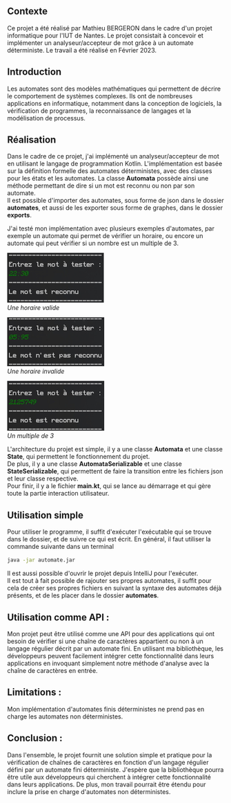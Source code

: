 ## Contexte

Ce projet a été réalisé par Mathieu BERGERON dans le cadre d'un projet informatique pour l'IUT de Nantes. Le projet consistait à concevoir et implémenter un analyseur/accepteur de mot grâce à un automate déterministe. Le travail a été réalisé en Février 2023.

## Introduction
Les automates sont des modèles mathématiques qui permettent de décrire le comportement de systèmes complexes. Ils ont de nombreuses applications en informatique, notamment dans la conception de logiciels, la vérification de programmes, la reconnaissance de langages et la modélisation de processus.

## Réalisation
Dans le cadre de ce projet, j'ai implémenté un analyseur/accepteur de mot en utilisant le langage de programmation Kotlin. 
L'implémentation est basée sur la définition formelle des automates déterministes, avec des classes pour les états et les automates.
La classe <b>Automata</b> possède ainsi une méthode permettant de dire si un mot est reconnu ou non par son automate.  
Il est possible d'importer des automates, sous forme de json dans le dossier **automates**, et aussi de les exporter sous forme de graphes, dans le dossier **exports**.

J'ai testé mon implémentation avec plusieurs exemples d'automates, par exemple un automate qui permet de vérifier un horaire, ou encore un automate qui peut vérifier si un nombre est un multiple de 3.

![Horaire valide](images/horaire_valide.jpg)  
*Une horaire valide*  

![Horaire_invalide](images/horaire_invalide.jpg)  
*Une horaire invalide*  

![Multiple de 3](images/mult3.jpg)  
*Un multiple de 3*

L'architecture du projet est simple, il y a une classe **Automata** et une classe **State**, qui permettent le fonctionnement du projet.   
De plus, il y a une classe **AutomataSerializable** et une classe **StateSerializable**, qui permettent de faire la transition entre les fichiers json et leur classe respective.  
Pour finir, il y a le fichier **main.kt**, qui se lance au démarrage et qui gère toute la partie interaction utilisateur.

## Utilisation simple
Pour utiliser le programme, il suffit d'exécuter l'exécutable qui se trouve dans le dossier, et de suivre ce qui est écrit. En général, il faut utiliser la commande suivante dans un terminal    
```bash
java -jar automate.jar
```

Il est aussi possible d'ouvrir le projet depuis IntelliJ pour l'exécuter.  
Il est tout à fait possible de rajouter ses propres automates, il suffit pour cela de créer ses propres fichiers en suivant la syntaxe des automates déjà présents, et de les placer dans le dossier <b>automates</b>.
## Utilisation comme API :
Mon projet peut être utilisé comme une API pour des applications qui ont besoin de vérifier si une chaîne de caractères appartient ou non à un langage régulier décrit par un automate fini. En utilisant ma bibliothèque, les développeurs peuvent facilement intégrer cette fonctionnalité dans leurs applications en invoquant simplement notre méthode d'analyse avec la chaîne de caractères en entrée.

## Limitations :
Mon implémentation d'automates finis déterministes ne prend pas en charge les automates non déterministes.

## Conclusion :
Dans l'ensemble, le projet fournit une solution simple et pratique pour la vérification de chaînes de caractères en fonction d'un langage régulier défini par un automate fini déterministe. J'espère que la bibliothèque pourra être utile aux développeurs qui cherchent à intégrer cette fonctionnalité dans leurs applications. De plus, mon travail pourrait être étendu pour inclure la prise en charge d'automates non déterministes.